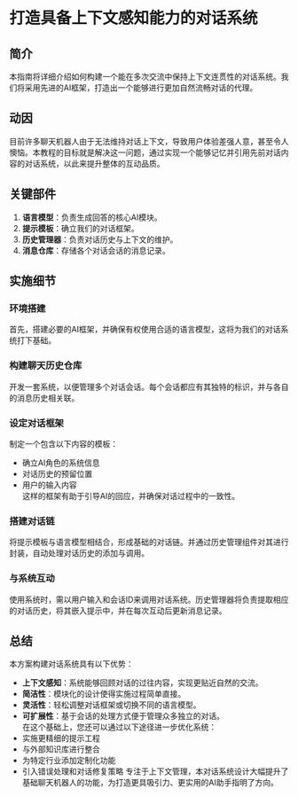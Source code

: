 
# 打造具备上下文感知能力的对话系统
## 简介
本指南将详细介绍如何构建一个能在多次交流中保持上下文连贯性的对话系统。我们将采用先进的AI框架，打造出一个能够进行更加自然流畅对话的代理。
## 动因
目前许多聊天机器人由于无法维持对话上下文，导致用户体验差强人意，甚至令人懊恼。本教程的目标就是解决这一问题，通过实现一个能够记忆并引用先前对话内容的对话系统，以此来提升整体的互动品质。
## 关键部件
1. **语言模型**：负责生成回答的核心AI模块。
2. **提示模板**：确立我们的对话框架。
3. **历史管理器**：负责对话历史与上下文的维护。
4. **消息仓库**：存储各个对话会话的消息记录。
## 实施细节
### 环境搭建
首先，搭建必要的AI框架，并确保有权使用合适的语言模型，这将为我们的对话系统打下基础。
### 构建聊天历史仓库
开发一套系统，以便管理多个对话会话。每个会话都应有其独特的标识，并与各自的消息历史相关联。
### 设定对话框架
制定一个包含以下内容的模板：
- 确立AI角色的系统信息
- 对话历史的预留位置
- 用户的输入内容  
这样的框架有助于引导AI的回应，并确保对话过程中的一致性。
### 搭建对话链
将提示模板与语言模型相结合，形成基础的对话链。并通过历史管理组件对其进行封装，自动处理对话历史的添加与调用。
### 与系统互动
使用系统时，需以用户输入和会话ID来调用对话系统。历史管理器将负责提取相应的对话历史，将其嵌入提示中，并在每次互动后更新消息记录。
## 总结
本方案构建对话系统具有以下优势：
- **上下文感知**：系统能够回顾对话的过往内容，实现更贴近自然的交流。
- **简洁性**：模块化的设计使得实施过程简单直接。
- **灵活性**：轻松调整对话框架或切换不同的语言模型。
- **可扩展性**：基于会话的处理方式便于管理众多独立的对话。  
在这个基础上，您还可以通过以下途径进一步优化系统：
- 实施更精细的提示工程
- 与外部知识库进行整合
- 为特定行业添加定制化功能
- 引入错误处理和对话修复策略
专注于上下文管理，本对话系统设计大幅提升了基础聊天机器人的功能，为打造更具吸引力、更实用的AI助手指明了方向。
